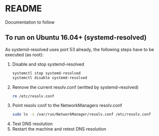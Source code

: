 # README

Documentation to follow

## To run on Ubuntu 16.04+ (systemd-resolved)

As systemd-resolved uses port 53 already, the following steps have to be executed (as root): 

1. Disable and stop systemd-resolved
    ```bash
    systemctl stop systemd-resolved
    systemctl disable systemd-resolved
    ```
1. Remove the current resolv.conf (writted by systemd-resolved)
    ```bash
    rm /etc/resolv.conf
    ```
1. Point resolv conf to the NetworkManagers resolv.conf
    ```bash
    sudo ln -s /var/run/NetworkManager/resolv.conf /etc/resolv.conf
    ```
1. Test DNS resolution
1. Restart the machine and retest DNS resolution